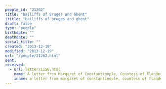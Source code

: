 ```yaml
---
people_id: "21262"
title: "bailiffs of Bruges and Ghent"
ititle: "bailiffs of bruges and ghent"
draft: false
type: "people"
birthdate: ""
deathdate: ""
social_title: ""
created: "2013-12-19"
modified: "2013-12-19"
url: "/people/21262.html"
sent:
received:
  - url: letter/1156.html
    name: A letter from Margaret of Constantinople, Countess of Flanders (1248, January 7)
    iname: a letter from margaret of constantinople, countess of flanders (1248, january 7)
---
```

